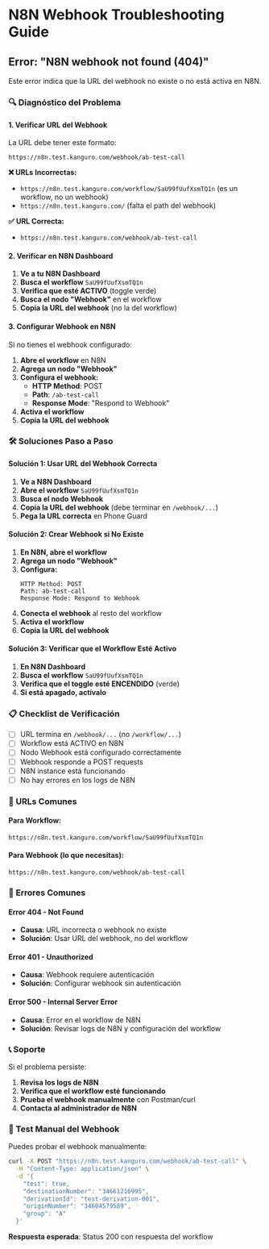 # N8N Webhook Troubleshooting Guide

## Error: "N8N webhook not found (404)"

Este error indica que la URL del webhook no existe o no está activa en N8N.

### 🔍 Diagnóstico del Problema

#### **1. Verificar URL del Webhook**
La URL debe tener este formato:
```
https://n8n.test.kanguro.com/webhook/ab-test-call
```

**❌ URLs Incorrectas:**
- `https://n8n.test.kanguro.com/workflow/SaU99fUufXsmTQ1n` (es un workflow, no un webhook)
- `https://n8n.test.kanguro.com/` (falta el path del webhook)

**✅ URL Correcta:**
- `https://n8n.test.kanguro.com/webhook/ab-test-call`

#### **2. Verificar en N8N Dashboard**

1. **Ve a tu N8N Dashboard**
2. **Busca el workflow** `SaU99fUufXsmTQ1n`
3. **Verifica que esté ACTIVO** (toggle verde)
4. **Busca el nodo "Webhook"** en el workflow
5. **Copia la URL del webhook** (no la del workflow)

#### **3. Configurar Webhook en N8N**

Si no tienes el webhook configurado:

1. **Abre el workflow** en N8N
2. **Agrega un nodo "Webhook"**
3. **Configura el webhook:**
   - **HTTP Method**: POST
   - **Path**: `/ab-test-call`
   - **Response Mode**: "Respond to Webhook"
4. **Activa el workflow**
5. **Copia la URL del webhook**

### 🛠️ Soluciones Paso a Paso

#### **Solución 1: Usar URL del Webhook Correcta**

1. **Ve a N8N Dashboard**
2. **Abre el workflow** `SaU99fUufXsmTQ1n`
3. **Busca el nodo Webhook**
4. **Copia la URL del webhook** (debe terminar en `/webhook/...`)
5. **Pega la URL correcta** en Phone Guard

#### **Solución 2: Crear Webhook si No Existe**

1. **En N8N, abre el workflow**
2. **Agrega un nodo "Webhook"**
3. **Configura:**
   ```
   HTTP Method: POST
   Path: ab-test-call
   Response Mode: Respond to Webhook
   ```
4. **Conecta el webhook** al resto del workflow
5. **Activa el workflow**
6. **Copia la URL del webhook**

#### **Solución 3: Verificar que el Workflow Esté Activo**

1. **En N8N Dashboard**
2. **Busca el workflow** `SaU99fUufXsmTQ1n`
3. **Verifica que el toggle esté ENCENDIDO** (verde)
4. **Si está apagado, actívalo**

### 📋 Checklist de Verificación

- [ ] URL termina en `/webhook/...` (no `/workflow/...`)
- [ ] Workflow está ACTIVO en N8N
- [ ] Nodo Webhook está configurado correctamente
- [ ] Webhook responde a POST requests
- [ ] N8N instance está funcionando
- [ ] No hay errores en los logs de N8N

### 🔧 URLs Comunes

#### **Para Workflow:**
```
https://n8n.test.kanguro.com/workflow/SaU99fUufXsmTQ1n
```

#### **Para Webhook (lo que necesitas):**
```
https://n8n.test.kanguro.com/webhook/ab-test-call
```

### 🚨 Errores Comunes

#### **Error 404 - Not Found**
- **Causa**: URL incorrecta o webhook no existe
- **Solución**: Usar URL del webhook, no del workflow

#### **Error 401 - Unauthorized**
- **Causa**: Webhook requiere autenticación
- **Solución**: Configurar webhook sin autenticación

#### **Error 500 - Internal Server Error**
- **Causa**: Error en el workflow de N8N
- **Solución**: Revisar logs de N8N y configuración del workflow

### 📞 Soporte

Si el problema persiste:

1. **Revisa los logs de N8N**
2. **Verifica que el workflow esté funcionando**
3. **Prueba el webhook manualmente** con Postman/curl
4. **Contacta al administrador de N8N**

### 🧪 Test Manual del Webhook

Puedes probar el webhook manualmente:

```bash
curl -X POST "https://n8n.test.kanguro.com/webhook/ab-test-call" \
  -H "Content-Type: application/json" \
  -d '{
    "test": true,
    "destinationNumber": "34661216995",
    "derivationId": "test-derivation-001",
    "originNumber": "34604579589",
    "group": "A"
  }'
```

**Respuesta esperada**: Status 200 con respuesta del workflow
